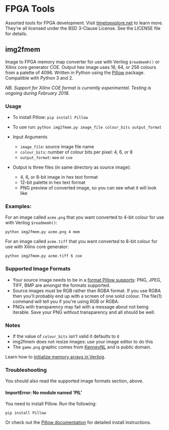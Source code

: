 # FPGA Tools
Assorted tools for FPGA development. Visit [timetoexplore.net](http://timetoexplore.net) to learn more.
They're all licensed under the BSD 3-Clause License. See the LICENSE file for details.

## img2fmem
Image to FPGA memory map converter for use with Verilog `$readmemh()` or Xilinx core generator COE.
Output hex image uses 16, 64, or 256 colours from a palette of 4096.
Written in Python using the [Pillow](https://pillow.readthedocs.io) package. Compatible with Python 3 and 2.

_NB. Support for Xilinx COE format is currently experimental. Testing is ongoing during February 2018._

### Usage
* To install Pillow: `pip install Pillow`
* To use run: `python img2fmem.py image_file colour_bits output_format`

* Input Arguments
	- `image_file`: source image file name
	- `colour_bits`: number of colour bits per pixel: 4, 6, or 8
	- `output_format`: `mem` or `coe`
* Output is three files (in same directory as source image):
	- 4, 6, or 8-bit image in hex text format
	- 12-bit palette in hex text format
	- PNG preview of converted image, so you can see what it will look like

### Examples:
For an image called `acme.png` that you want converted to 4-bit colour for use with Verilog `$readmemh()`:

	python img2fmem.py acme.png 4 mem

For an image called `acme.tiff` that you want converted to 8-bit colour for use with Xilinx core generator:

	python img2fmem.py acme.tiff 6 coe

### Supported Image Formats
* Your source image needs to be in a [format Pillow supports](http://pillow.readthedocs.io/en/latest/handbook/image-file-formats.html): PNG, JPEG, TIFF, BMP are amongst the formats supported.
* Source images must be RGB rather than RGBA format. If you use RGBA then you'll probably end up with a screen of one solid colour. The file(1) command will tell you if you're using RGB or RGBA.
* PNGs with transparency may fail with a message about not being iterable. Save your PNG without transparency and all should be well.

### Notes
* If the value of `colour_bits` isn't valid it defaults to `8`
* img2fmem does not resize images: use your image editor to do this
* The `game.png` graphic comes from [KenneyNL](https://opengameart.org/content/space-shooter-redux) and is public domain.

Learn how to [initialize memory arrays in Verilog](https://timetoexplore.net/blog/initialize-memory-in-verilog).

### Troubleshooting
You should also read the supported image formats section, above.

#### ImportError: No module named 'PIL'
You need to install Pillow. Run the following:

	pip install Pillow

Or check out the [Pillow documentation](https://pillow.readthedocs.io) for detailed install instructions.
